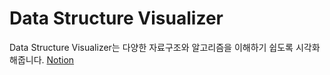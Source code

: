 # Data Structure Visualizer

Data Structure Visualizer는 다양한 자료구조와 알고리즘을 이해하기 쉽도록 시각화해줍니다. 
[Notion](https://phase-chanter-6de.notion.site/Binary-Search-Tree-7ba780ac597d43e0a80eef68c5385b5e)
